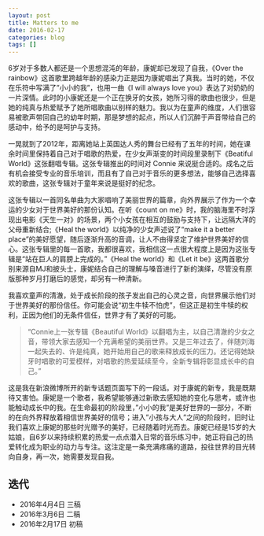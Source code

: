 ```yaml
---
layout: post
title: Matters to me
date: 2016-02-17
categories: blog
tags: []
---
```

6岁对于多数人都还是一个思想混沌的年龄，康妮却已发现了自我，《Over the rainbow》这首歌里跨越年龄的感染力正是因为康妮唱出了真我。当时的她，不仅在乐符中写满了”小小的我”，也用一曲《I will always love you》表达了对奶奶的一片深情。此时的小康妮还是一个正在换牙的女孩，她所习得的歌曲也很少，但是她的纯真与热爱赋予了她所唱歌曲以别样的魅力。我以为在童声的维度，人们很容易被歌声带回自己的幼年时期，那是梦想的起点，所以人们沉醉于声音带给自己的感动中，给予的是呵护与支持。

一晃就到了2012年，距离她站上英国达人秀的舞台已经有了五年的时间，她在课余时间里保持着自己对于唱歌的热爱，在少女声渐变的时间段里录制下《Beatiful World》这张翻唱专辑。这张专辑推出的时间对 Connie 来说挺合适的。成名之后有机会接受专业的音乐培训，而且有了自己对于音乐的更多想法，能够自己选择喜欢的歌曲，这张专辑对于童年来说是挺好的纪念。

这张专辑以一首同名单曲为大家唱响了美丽世界的篇章，向外界展示了作为一个幸运的少女对于世界美好的那份认知。在听《count on me》时，我的脑海里不时浮现出电影《天生一对》的场景，两个小女孩在相互的鼓励与支持下，让远隔大洋的父母重新结合;《Heal the world》以纯净的少女声述说了“make it a better place”的美好愿望，随后逐渐升高的音调，让人不由得坚定了维护世界美好的信心。这张专辑里的每一首歌，我都很喜欢，我相信这一点很大程度上是因为这张专辑是“站在巨人的肩膀上完成的。”《Heal the world》和《Let it be》这两首歌分别来源自MJ和披头士，康妮结合自己的理解与嗓音进行了新的演绎，尽管没有原版那种岁月打磨后的感觉，却另有一种清新。

我喜欢童声的清澈，处于成长阶段的孩子发出自己的心灵之音，向世界展示他们对于世界美好的那份信任。你可能会说“初生牛犊不怕虎”，但这正是初生牛犊的权利，正因为他们的无条件信任，世界才有了美好的可能。

> “Connie上一张专辑《Beautiful World》以翻唱为主，以自己清澈的少女之音，带领大家去感知一个充满希望的美丽世界。又是三年过去了，伴随刘海一起失去的、许是纯真，她开始用自己的歌来释放成长的压力。还记得她缺牙时唱歌的可爱模样，对唱歌的热爱延续至今，全新专辑将彰显成长中的自己。”

这是我在新浪微博所开的新专话题页面写下的一段话。对于康妮的新专，我是既期待又害怕。康妮是一个歌者，我希望能够通过新歌去感知她的变化与思考，或许也能触动成长中的我。在生命最初的阶段里，”小小的我”是美好世界的一部分，不断的在向外界释放着相信世界美好的信号；进入”小孩与大人”之间的阶段时，旧时让我们喜欢上康妮的那些时光赠予的美好，已经随着时光而去。康妮已经是15岁的大姑娘，自6岁以来持续积累的热爱一点点潜入日常的音乐练习中，她正将自己的热爱转化成为职业的动力与专注。这注定是一条充满疼痛的道路，投往世界的目光转向自身，再一次，她需要发现自我。

## 迭代

* 2016年4月4日 三稿
* 2016年3月6日 二稿
* 2016年2月17日 初稿
